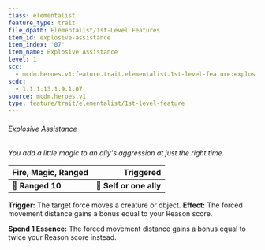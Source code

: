 ```yaml
---
class: elementalist
feature_type: trait
file_dpath: Elementalist/1st-Level Features
item_id: explosive-assistance
item_index: '07'
item_name: Explosive Assistance
level: 1
scc:
  - mcdm.heroes.v1:feature.trait.elementalist.1st-level-feature:explosive-assistance
scdc:
  - 1.1.1:13.1.9.1:07
source: mcdm.heroes.v1
type: feature/trait/elementalist/1st-level-feature
---
```


###### Explosive Assistance

*You add a little magic to an ally's aggression at just the right time.*

| **Fire, Magic, Ranged** |           **Triggered** |
| ----------------------- | ----------------------: |
| **📏 Ranged 10**        | **🎯 Self or one ally** |

**Trigger:** The target force moves a creature or object. **Effect:** The forced movement distance gains a bonus equal to your Reason score.

**Spend 1 Essence:** The forced movement distance gains a bonus equal to twice your Reason score instead.
